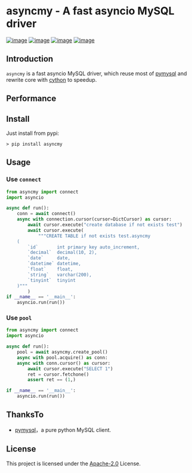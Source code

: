 # asyncmy - A fast asyncio MySQL driver

[![image](https://img.shields.io/pypi/v/asyncmy.svg?style=flat)](https://pypi.python.org/pypi/asyncmy)
[![image](https://img.shields.io/github/license/long2ice/asyncmy)](https://github.com/long2ice/asyncmy)
[![image](https://github.com/long2ice/asyncmy/workflows/pypi/badge.svg)](https://github.com/long2ice/asyncmy/actions?query=workflow:pypi)
[![image](https://github.com/long2ice/asyncmy/workflows/ci/badge.svg)](https://github.com/long2ice/asyncmy/actions?query=workflow:ci)

## Introduction

`asyncmy` is a fast asyncio MySQL driver, which reuse most of [pymysql](https://github.com/PyMySQL/PyMySQL) and rewrite core with [cython](https://cython.org/) to speedup.

## Performance

## Install

Just install from pypi:

```shell
> pip install asyncmy
```

## Usage

### Use `connect`

```py
from asyncmy import connect
import asyncio

async def run():
    conn = await connect()
    async with connection.cursor(cursor=DictCursor) as cursor:
        await cursor.execute("create database if not exists test")
        await cursor.execute(
            """CREATE TABLE if not exists test.asyncmy
    (
        `id`       int primary key auto_increment,
        `decimal`  decimal(10, 2),
        `date`     date,
        `datetime` datetime,
        `float`    float,
        `string`   varchar(200),
        `tinyint`  tinyint
    )"""
        )
if __name__ == '__main__':
    asyncio.run(run())
```

### Use `pool`

```py
from asyncmy import connect
import asyncio

async def run():
    pool = await asyncmy.create_pool()
    async with pool.acquire() as conn:
    async with conn.cursor() as cursor:
        await cursor.execute("SELECT 1")
        ret = cursor.fetchone()
        assert ret == (1,)

if __name__ == '__main__':
    asyncio.run(run())
```

## ThanksTo

- [pymysql](https://github/pymysql/PyMySQL)，a pure python MySQL client.

## License

This project is licensed under the
[Apache-2.0](https://github.com/long2ice/aerich/blob/master/LICENSE) License.
